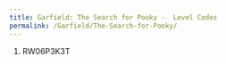 ```yaml
---
title: Garfield: The Search for Pooky -  Level Codes
permalink: /Garfield/The-Search-for-Pooky/
---
```


1. RW06P3K3T
